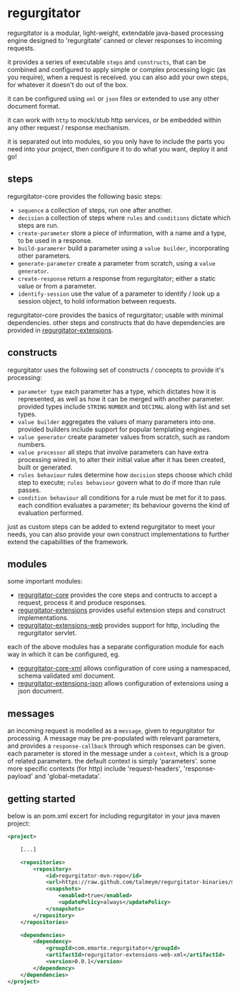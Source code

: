 regurgitator
============
regurgitator is a modular, light-weight, extendable java-based processing engine designed to 'regurgitate' canned or clever responses to incoming requests.

it provides a series of executable ``steps`` and ``constructs``, that can be combined and configured to apply simple or complex processing logic (as you require), when a request is received.
you can also add your own steps, for whatever it doesn't do out of the box. 

it can be configured using ``xml`` or ``json`` files or extended to use any other document format.

it can work with ``http`` to mock/stub http services, or be embedded within any other request / response mechanism.

it is separated out into modules, so you only have to include the parts you need into your project, then configure it to do what you want, deploy it and go!

steps
-----

regurgitator-core provides the following basic steps:
- ``sequence`` a collection of steps, run one after another.
- ``decision`` a collection of steps where ``rules`` and ``conditions`` dictate which steps are run.
- ``create-parameter`` store a piece of information, with a name and a type, to be used in a response.
- ``build-paramerer`` build a parameter using a ``value builder``, incorporating other parameters.
- ``generate-parameter`` create a parameter from scratch, using a ``value generator``.
- ``create-response`` return a response from regurgitator; either a static value or from a parameter.
- ``identify-session`` use the value of a parameter to identify / look up a session object, to hold information between requests.

regurgitator-core provides the basics of regurgitator; usable with minimal dependencies. other steps and constructs that do have dependencies are provided in [regurgitator-extensions](https://github.com/talmeym/regurgitator-extensions).

constructs
----------

regurgitator uses the following set of constructs / concepts to provide it's processing:
- ``parameter type`` each parameter has a type, which dictates how it is represented, as well as how it can be merged with another parameter. provided types include ``STRING`` ``NUMBER`` and ``DECIMAL`` along with list and set types.
- ``value builder`` aggregates the values of many parameters into one. provided builders include support for popular templating engines. 
- ``value generator`` create parameter values from scratch, such as random numbers.
- ``value processor`` all steps that involve parameters can have extra processing wired in, to alter their initial value after it has been created, built or generated.
- ``rules behaviour`` rules determine how ``decision`` steps choose which child step to execute; ``rules behaviour`` govern what to do if more than rule passes.
- ``condition behaviour`` all conditions for a rule must be met for it to pass. each condition evaluates a parameter; its behaviour governs the kind of evaluation performed.

just as custom steps can be added to extend regurgitator to meet your needs, you can also provide your own construct implementations to further extend the capabilities of the framework. 

modules
-------

some important modules:

- [regurgitator-core](https://github.com/talmeym/regurgitator-core) provides the core steps and contructs to accept a request, process it and produce responses.
- [regurgitator-extensions](https://github.com/talmeym/regurgitator-extensions) provides useful extension steps and construct implementations.
- [regurgitator-extensions-web](https://github.com/talmeym/regurgitator-extensions-web) provides support for http, including the regurgitator servlet.

each of the above modules has a separate configuration module for each way in which it can be configured, eg.

- [regurgitator-core-xml](https://github.com/talmeym/regurgitator-core-xml) allows configuration of core using a namespaced, schema validated xml document.
- [regurgitator-extensions-json](https://github.com/talmeym/regurgitator-core-json) allows configuration of extensions using a json document.


messages
--------

an incoming request is modelled as a ``message``, given to regurgitator for processing. A message may be pre-populated with relevant parameters, and provides a ``response-callback`` through which responses can be given. each parameter is stored in the message under a ``context``, which is a group of related parameters. the default context is simply 'parameters'. some more specific contexts (for http) include 'request-headers', 'response-payload' and 'global-metadata'.

getting started
---------------

below is an pom.xml excert for including regurgitator in your java maven project:

```xml
<project>

    [...]

    <repositories>
        <repository>
            <id>regurgitator-mvn-repo</id>
            <url>https://raw.github.com/talmeym/regurgitator-binaries/mvn-repo/</url>
            <snapshots>
                <enabled>true</enabled>
                <updatePolicy>always</updatePolicy>
            </snapshots>
        </repository>
    </repositories>

	<dependencies>
		<dependency>
			<groupId>com.emarte.regurgitator</groupId>
			<artifactId>regurgitator-extensions-web-xml</artifactId>
			<version>0.0.1</version>
		</dependency>
	</dependencies>
</project>
```
